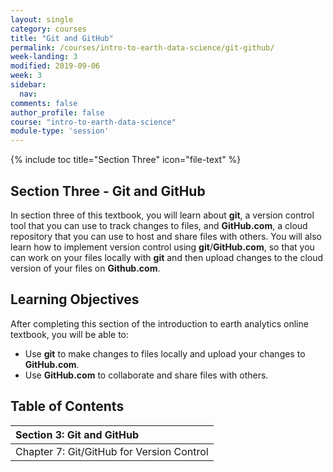 ```yaml
---
layout: single
category: courses
title: "Git and GitHub"
permalink: /courses/intro-to-earth-data-science/git-github/
week-landing: 3
modified: 2019-09-06
week: 3
sidebar:
  nav:
comments: false
author_profile: false
course: "intro-to-earth-data-science"
module-type: 'session'
---
```


{% include toc title="Section Three" icon="file-text" %}

<div class="notice--info" markdown="1">

## <i class="fa fa-ship" aria-hidden="true"></i> Section Three - Git and GitHub

In section three of this textbook, you will learn about **git**, a version control tool that you can use to track changes to files, and **GitHub.com**, a cloud repository that you can use to host and share files with others. You will also learn how to implement version control using **git**/**GitHub.com**, so that you can work on your files locally with **git** and then upload changes to the cloud version of your files on **Github.com**. 


## <i class="fa fa-graduation-cap" aria-hidden="true"></i> Learning Objectives

After completing this section of the introduction to earth analytics online textbook, you will be able to:

* Use **git** to make changes to files locally and upload your changes to **GitHub.com**.
* Use **GitHub.com** to collaborate and share files with others. 

</div>


## <i class="fa fa-calendar-check-o" aria-hidden="true"></i> Table of Contents

| Section 3: Git and GitHub |
|:-----------------------------------------------------|
| Chapter 7: Git/GitHub for Version Control            | 

